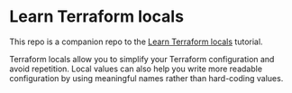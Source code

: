 # Learn Terraform locals

This repo is a companion repo to the [Learn Terraform locals](https://developer.hashicorp.com/terraform/tutorials/configuration-language/locals) tutorial.

Terraform locals allow you to simplify your Terraform configuration and avoid
repetition. Local values can also help you write more readable configuration by
using meaningful names rather than hard-coding values. 
